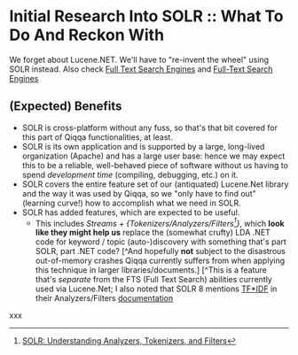 # Initial Research Into SOLR :: What To Do And Reckon With

We forget about Lucene.NET. We'll have to "re-invent the wheel" using SOLR instead. Also check [Full Text Search Engines](../Stuff%20To%20Look%20At/Full%20Text%20Search%20Engines.md) and [Full-Text Search Engines](../Full-Text%20Search%20Engines.md)

## (Expected) Benefits

* SOLR is cross-platform without any fuss, so that's that bit covered for this part of Qiqqa functionalities, at least.
* SOLR is its own application and is supported by a large, long-lived organization (Apache) and has a large user base: hence we may expect this to be a reliable, well-behaved piece of software without us having to spend *development time* (compiling, debugging, etc.) on it.
* SOLR covers the entire feature set of our (antiquated) Lucene.Net library and the way it was used by Qiqqa, so we "only have to find out" (learning curve!) how to accomplish what we need in SOLR.
* SOLR has added features, which are expected to be useful.
  * This includes *Streams + {Tokenizers/Analyzers/Filters[^1]}*, which **look like they might help us** replace the (somewhat crufty) LDA .NET code for keyword / topic (auto-)discovery with something that's part SOLR, part .NET code? [^And hopefully **not** subject to the disastrous out-of-memory crashes Qiqqa currently suffers from when applying this technique in larger libraries/documents.] \[^This is a feature that's *separate* from the FTS (Full Text Search) abilities currently used via Lucene.Net; I also noted that SOLR 8 mentions [TF\*IDF](https://en.wikipedia.org/wiki/Tf%E2%80%93idf) in their Analyzers/Filters [documentation](https://solr.apache.org/guide/8_8/term-vectors.html)

xxx

[^1]: [SOLR: Understanding Analyzers, Tokenizers, and Filters](https://solr.apache.org/guide/8_8/understanding-analyzers-tokenizers-and-filters.html)
